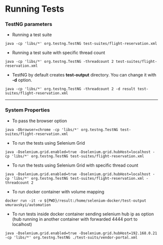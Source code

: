 # Running Tests

### TestNG parameters

- Running a test suite

`java -cp 'libs/*' org.testng.TestNG test-suites/flight-reservation.xml`

- Running a test suite with specific thread count

`java -cp 'libs/*' org.testng.TestNG -threadcount 2 test-suites/flight-reservation.xml`

- TestNG by default creates **test-output** directory. You can change it with **-d** option.

`java -cp 'libs/*' org.testng.TestNG -threadcount 2 -d result test-suites/flight-reservation.xml`

---

### System Properties

- To pass the browser option

`java -Dbrowser=chrome -cp 'libs/*' org.testng.TestNG test-suites/flight-reservation.xml`

- To run the tests using Selenium Grid

`java -Dselenium.grid.enabled=true -Dselenium.grid.hubHost=localhost -cp 'libs/*' org.testng.TestNG test-suites/flight-reservation.xml`

- To run the tests using Selenium Grid with specific thread count

`java -Dselenium.grid.enabled=true -Dselenium.grid.hubHost=localhost -cp 'libs/*' org.testng.TestNG test-suites/flight-reservation.xml -threadcount 2`

- To run docker container with volume mapping

`docker run -it -v ${PWD}/result:/home/selenium-docker/test-output vmuravskyi/automation`

- To run tests inside docker container sending selenium hub ip as option (hub running in another container with forwarded 4444 port to localhost)

`java -Dselenium.grid.enabled=true -Dselenium.grid.hubHost=192.168.0.21 -cp 'libs/*' org.testng.TestNG ./test-suits/vendor-portal.xml`